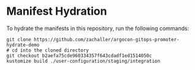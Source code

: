 # Manifest Hydration

To hydrate the manifests in this repository, run the following commands:

```shell
git clone https://github.com/zachaller/argocon-gitops-promoter-hydrate-demo
# cd into the cloned directory
git checkout b2aefa75cde960334357f643cdadf1ed1514050c
kustomize build ./user-configuration/staging/integration
```
